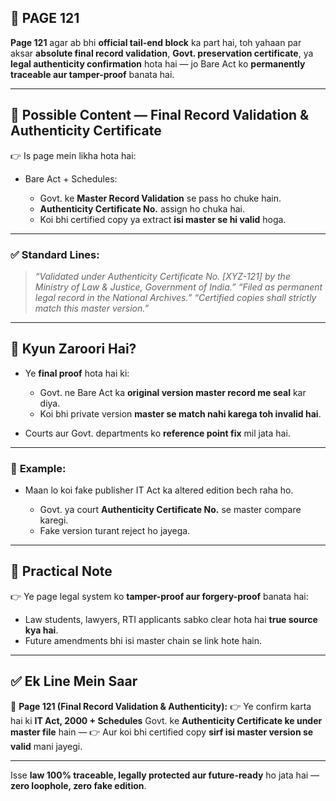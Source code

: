 ## 📄 **PAGE 121**

**Page 121** agar ab bhi **official tail-end block** ka part hai, toh yahaan par aksar **absolute final record validation**, **Govt. preservation certificate**, ya **legal authenticity confirmation** hota hai — jo Bare Act ko **permanently traceable aur tamper-proof** banata hai.

---

## 🔹 **Possible Content — Final Record Validation & Authenticity Certificate**

👉 Is page mein likha hota hai:

* Bare Act + Schedules:

  * Govt. ke **Master Record Validation** se pass ho chuke hain.
  * **Authenticity Certificate No.** assign ho chuka hai.
  * Koi bhi certified copy ya extract **isi master se hi valid** hoga.

---

### ✅ **Standard Lines:**

> *“Validated under Authenticity Certificate No. \[XYZ-121] by the Ministry of Law & Justice, Government of India.”*
> *“Filed as permanent legal record in the National Archives.”*
> *“Certified copies shall strictly match this master version.”*

---

## 🔹 **Kyun Zaroori Hai?**

* Ye **final proof** hota hai ki:

  * Govt. ne Bare Act ka **original version master record me seal** kar diya.
  * Koi bhi private version **master se match nahi karega toh invalid hai**.
* Courts aur Govt. departments ko **reference point fix** mil jata hai.

---

### 🧩 **Example:**

* Maan lo koi fake publisher IT Act ka altered edition bech raha ho.

  * Govt. ya court **Authenticity Certificate No.** se master compare karegi.
  * Fake version turant reject ho jayega.

---

## 🔹 **Practical Note**

👉 Ye page legal system ko **tamper-proof aur forgery-proof** banata hai:

* Law students, lawyers, RTI applicants sabko clear hota hai **true source kya hai**.
* Future amendments bhi isi master chain se link hote hain.

---

## ✅ **Ek Line Mein Saar**

📌 **Page 121 (Final Record Validation & Authenticity):**
👉 Ye confirm karta hai ki **IT Act, 2000 + Schedules** Govt. ke **Authenticity Certificate ke under master file** hain —
👉 Aur koi bhi certified copy **sirf isi master version se valid** mani jayegi.

---

Isse **law 100% traceable, legally protected aur future-ready** ho jata hai — **zero loophole, zero fake edition**.
